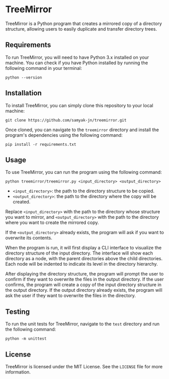 # TreeMirror
TreeMirror is a Python program that creates a mirrored copy of a directory structure, allowing users to easily duplicate and transfer directory trees.

## Requirements

To run TreeMirror, you will need to have Python 3.x installed on your machine. You can check if you have Python installed by running the following command in your terminal:

``
python --version
``

## Installation

To install TreeMirror, you can simply clone this repository to your local machine:

``
git clone https://github.com/samyak-jn/treemirror.git
``

Once cloned, you can navigate to the `treemirror` directory and install the program's dependencies using the following command:

``
pip install -r requirements.txt
``

## Usage

To use TreeMirror, you can run the program using the following command:

``
python treemirror/treemirror.py <input_directory> <output_directory>
``

- `<input_directory>`: the path to the directory structure to be copied.
- `<output_directory>`: the path to the directory where the copy will be created.

Replace `<input_directory>` with the path to the directory whose structure you want to mirror, and `<output_directory>` with the path to the directory where you want to create the mirrored copy.

If the `<output_directory>` already exists, the program will ask if you want to overwrite its contents.

When the program is run, it will first display a CLI interface to visualize the directory structure of the input directory. The interface will show each directory as a node, with the parent directories above the child directories. Each node will be indented to indicate its level in the directory hierarchy.

After displaying the directory structure, the program will prompt the user to confirm if they want to overwrite the files in the output directory. If the user confirms, the program will create a copy of the input directory structure in the output directory. If the output directory already exists, the program will ask the user if they want to overwrite the files in the directory.

## Testing

To run the unit tests for TreeMirror, navigate to the `test` directory and run the following command:

``
python -m unittest
``

## License

TreeMirror is licensed under the MIT License. See the `LICENSE` file for more information.
